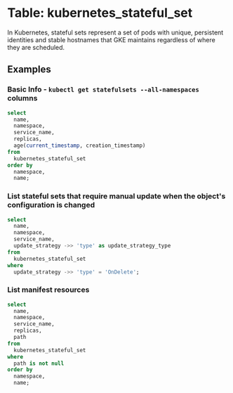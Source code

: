# Table: kubernetes_stateful_set

In Kubernetes, stateful sets represent a set of pods with unique, persistent identities and stable hostnames that GKE maintains regardless of where they are scheduled.

## Examples

### Basic Info - `kubectl get statefulsets --all-namespaces` columns

```sql
select
  name,
  namespace,
  service_name,
  replicas,
  age(current_timestamp, creation_timestamp)
from
  kubernetes_stateful_set
order by
  namespace,
  name;
```

### List stateful sets that require manual update when the object's configuration is changed

```sql
select
  name,
  namespace,
  service_name,
  update_strategy ->> 'type' as update_strategy_type
from
  kubernetes_stateful_set
where
  update_strategy ->> 'type' = 'OnDelete';
```

### List manifest resources

```sql
select
  name,
  namespace,
  service_name,
  replicas,
  path
from
  kubernetes_stateful_set
where
  path is not null
order by
  namespace,
  name;
```
